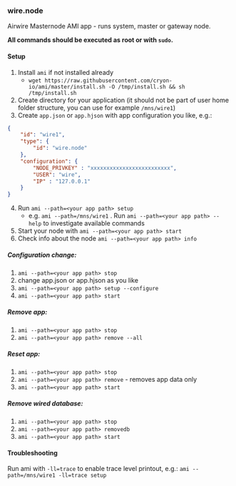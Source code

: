 ### wire.node

Airwire Masternode AMI app - runs system, master or gateway node.

**All commands should be executed as root or with `sudo`.**

#### Setup

1. Install `ami` if not installed already
    * `wget https://raw.githubusercontent.com/cryon-io/ami/master/install.sh -O /tmp/install.sh && sh /tmp/install.sh`
2. Create directory for your application (it should not be part of user home folder structure, you can use for example `/mns/wire1`)
3. Create `app.json` or `app.hjson` with app configuration you like, e.g.:
```json
{
    "id": "wire1",
    "type": {
        "id": "wire.node"
    },
    "configuration": {
        "NODE_PRIVKEY" : "xxxxxxxxxxxxxxxxxxxxxxxxx",
        "USER": "wire",
        "IP" : "127.0.0.1"
    }
}
```
4. Run `ami --path=<your app path> setup`
   * e.g. `ami --path=/mns/wire1`
. Run `ami --path=<your app path> --help` to investigate available commands
5. Start your node with `ami --path=<your app path> start`
6. Check info about the node `ami --path=<your app path> info`

##### Configuration change: 
1. `ami --path=<your app path> stop`
2. change app.json or app.hjson as you like
3. `ami --path=<your app path> setup --configure`
4. `ami --path=<your app path> start`

##### Remove app: 
1. `ami --path=<your app path> stop`
2. `ami --path=<your app path> remove --all`

##### Reset app:
1. `ami --path=<your app path> stop`
2. `ami --path=<your app path> remove` - removes app data only
3. `ami --path=<your app path> start`

##### Remove wired database: 
1. `ami --path=<your app path> stop`
2. `ami --path=<your app path> removedb`
3. `ami --path=<your app path> start`

#### Troubleshooting 

Run ami with `-ll=trace` to enable trace level printout, e.g.:
`ami --path=/mns/wire1 -ll=trace setup`